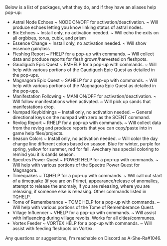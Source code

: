 Below is a list of packages, what they do, and if they have an aliases help pop-up:

 - Astral Node Echoes
   ~ NODE ON/OFF for activation/deactivation.
   ~ Will produce echoes letting you know linking status of astral nodes.
 - Bix Echoes
   ~ Install only, no activation needed.
   ~ Will echo the exits on all orgbixes, torus, cubix, and prism
 - Essence Change
   ~ Install only, no activation needed.
   ~ Will show essence gain/loss
 - Fleshlog Report
   ~ FHELP for a pop-up with commands.
   ~ Will collect data and produce reports for flesh grown/harvested on fleshpots.
 - Gaudiguch Epic Quest
   ~ EMHELP for a pop-up with commands.
   ~ Will help with various portions of the Gaudiguch Epic Quest as detailed in the pop-ups.
 - Magnagora Epic Quest
   ~ SAHELP for a pop-up with commands.
   ~ Will help with various portions of the Magnagora Epic Quest as detailed in the pop-ups.
 - Manifestation Following
   ~ MANI ON/OFF for activation/deactivation.
   ~ Will follow manifestations when activated.
   ~ Will pick up sands that manifestations drop.
 - Numpad Keybidnings
   ~ Install only, no activation needed.
   ~ General directional keys on the numpad with zero as the SCENT command.
 - Revlog Report
   ~ RHELP for a pop-up with commands.
   ~ Will collect data from the revlog and produce reports that you can copy/paste into in game help files/projects.
 - Season Colors
   ~ Install only, no activation needed.
   ~ Will color the day change line different colors based on season. Blue for winter, purple for spring, yellow for summer, red for fall. Avechary has special coloring to remind you it is sands season.
 - Spectres Power Quest
   ~ POWER HELP for a pop-up with commands.
   ~ Will help with various portions of the Spectre Power Quest for Magnagora.
 - Timequakes
   ~ TQHELP for a pop-up with commands.
   ~ Will call out start of a timequake (if you are on Prime), appearance/release of anomalies, attempt to release the anomaly, if you are releasing, where you are releasing, if someone else is releasing. Other commands listed in TQHELP.
 - Tome of Rememberance
   ~ TOME HELP for a pop-up with commands.
   ~ Will help with various portions of the Tome of Rememberance Quest.
 - Village Influencer
   ~ VHELP for a pop-up with commands.
   ~ Will assist with influencing during village revolts. Works for all cities/communes.
 - Vortex Feeder
   ~ VORTEX HELP for a pop-up with commands.
   ~ Will assist with feeding fleshpots on Vortex.

Any questions or suggestions, I'm reachable on Discord as A-She-Ra#1046.
